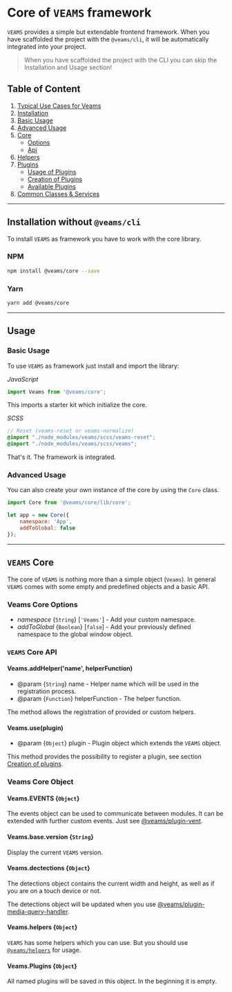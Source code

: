 [//]: # ({{#wrapWith "content-section"}})

[//]: #     ({{#wrapWith "grid-row"}})
[//]: #         ({{#wrapWith "grid-col" colClasses="is-col-tablet-l-8"}})

# Core of `VEAMS` framework

`VEAMS` provides a simple but extendable frontend framework. When you have scaffolded the project with the `@veams/cli`, it will be automatically integrated into your project.

> When you have scaffolded the project with the CLI you can skip the Installation and Usage section!

## Table of Content

1. [Typical Use Cases for Veams](#typical-use-cases)
1. [Installation](#installation)
1. [Basic Usage](#basic-usage)
1. [Advanced Usage](#advanced-usage)
1. [Core](#veams-core)
    - [Options](#veams-core-options)
    - [Api](#veams-core-api)
1. [Helpers](#veams-helpers)
1. [Plugins](#plugins)
    - [Usage of Plugins](#usage-of-plugins)
    - [Creation of Plugins](#creation-of-plugins)
    - [Available Plugins](#available-plugins)
1. [Common Classes & Services](#common-classes-and-services)

----------------

## Installation without `@veams/cli`

To install `VEAMS` as framework you have to work with the core library. 

### NPM 

``` bash
npm install @veams/core --save
```

### Yarn 

``` bash
yarn add @veams/core 
```

----------------

## Usage 

### Basic Usage

To use `VEAMS` as framework just install and import the library: 

_JavaScript_

``` js
import Veams from '@veams/core';
```

This imports a starter kit which initialize the core. 

_SCSS_

``` scss
// Reset (veams-reset or veams-normalize)
@import "./node_modules/veams/scss/veams-reset";
@import "./node_modules/veams/scss/veams";
```

That's it. The framework is integrated.

### Advanced Usage 

You can also create your own instance of the core by using the `Core` class. 

``` js
import Core from '@veams/core/lib/core';

let app = new Core({
    namespace: 'App',
    addToGlobal: false
});
```

----------

## `VEAMS` Core

The core of `VEAMS` is nothing more than a simple object (`Veams`). In general `VEAMS` comes with some empty and predefined objects and a basic API.

### Veams Core Options

- _namespace_ {`String`} [`'Veams'`] - Add your custom namespace.
- _addToGlobal_ {`Boolean`} [`false`] - Add your previously defined namespace to the global window object.

### `VEAMS` Core API

#### Veams.addHelper('name', helperFunction)

* @param {`String`} name - Helper name which will be used in the registration process.
* @param {`Function`} helperFunction - The helper function.

The method allows the registration of provided or custom helpers.

#### Veams.use(plugin)

* @param {`Object`} plugin - Plugin object which extends the `VEAMS` object.

This method provides the possibility to register a plugin, see section [Creation of plugins](creation-of-plugins).

### Veams Core Object

#### Veams.EVENTS {`Object`}

The events object can be used to communicate between modules. 
It can be extended with further custom events. Just see [@veams/plugin-vent](https://github.com/Veams/plugin-vent).

#### Veams.base.version {`String`}

Display the current `VEAMS` version.

#### Veams.dectections {`Object`}

The detections object contains the current width and height, as well as if you are on a touch device or not.

The detections object will be updated when you use [@veams/plugin-media-query-handler](https://github.com/Veams/plugin-media-query-handler).

#### Veams.helpers {`Object`}

`VEAMS` has some helpers which you can use. But you should use [`@veams/helpers`](https://github.com/Veams/helpers) for usage.

#### Veams.Plugins {`Object`}

All named plugins will be saved in this object. In the beginning it is empty.

[//]: #         ({{/wrapWith}})
[//]: #     ({{/wrapWith}})

[//]: # ({{/wrapWith}})